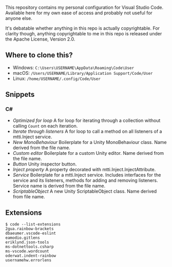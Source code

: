 This repository contains my personal configuration for Visual Studio Code. Available here for my own ease of access and probably not useful for anyone else.

It's debatable whether anything in this repo is actually copyrightable. For clarity though, anything copyrightable to me in this repo is released under the Apache License, Version 2.0.

## Where to clone this?

* Windows: `C:\Users\USERNAME\AppData\Roaming\Code\User`
* macOS: `/Users/USERNAME/Library/Application Support/Code/User`
* Linux: `/home/USERNAME/.config/Code/User`

## Snippets

### C#

* *Optimized for loop* A for loop for iterating through a collection without calling `Count` on each iteration.
* *Iterate through listeners* A for loop to call a method on all listeners of a mtti.Inject service.
* *New MonoBehaviour* Boilerplate for a Unity MonoBehaviour class. Name derived from the file name.
* *Custom editor* Boilerplate for a custom Unity editor. Name derived from the file name.
* *Button* Unity inspector button.
* *Inject property* A property decorated with mtti.Inject.InjectAttribute.
* *Service* Boilerplate for a mtti.Inject service. Includes interfaces for the service and its listeners, methods for adding and removing listeners. Service name is derived from the file name.
* *ScriptableObject* A new Unity ScriptableObject class. Name derived from file name.

## Extensions

    $ code --list-extensions
    2gua.rainbow-brackets
    dbaeumer.vscode-eslint
    eamodio.gitlens
    eriklynd.json-tools
    ms-dotnettools.csharp
    ms-vscode.wordcount
    oderwat.indent-rainbow
    usernamehw.errorlens
